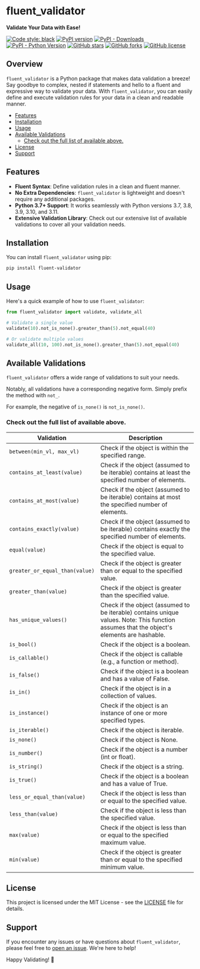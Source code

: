 
# fluent_validator

**Validate Your Data with Ease!**

[![Code style: black](https://img.shields.io/badge/code%20style-black-000000.svg)](https://github.com/psf/black)
[![PyPI version](https://badge.fury.io/py/fluent-validator.svg)](https://badge.fury.io/py/fluent-validator)
[![PyPI - Downloads](https://img.shields.io/pypi/dm/fluent-validator)](https://pypi.org/project/fluent-validator/)
[![PyPI - Python Version](https://img.shields.io/pypi/pyversions/fluent-validator.svg)](https://pypi.org/project/fluent-validator/)
[![GitHub stars](https://img.shields.io/github/stars/mariotaddeucci/fluent_validator.svg?style=flat-square)](https://github.com/mariotaddeucci/fluent_validator/stargazers)
[![GitHub forks](https://img.shields.io/github/forks/mariotaddeucci/fluent_validator.svg?style=flat-square)](https://github.com/mariotaddeucci/fluent_validator/network)
[![GitHub license](https://img.shields.io/github/license/mariotaddeucci/fluent_validator.svg?style=flat-square)](https://github.com/mariotaddeucci/fluent_validator/blob/main/LICENSE)

## Overview

`fluent_validator` is a Python package that makes data validation a breeze! Say goodbye to complex, nested if statements and hello to a fluent and expressive way to validate your data. With `fluent_validator`, you can easily define and execute validation rules for your data in a clean and readable manner.

<!-- START doctoc generated TOC please keep comment here to allow auto update -->
<!-- DON'T EDIT THIS SECTION, INSTEAD RE-RUN doctoc TO UPDATE -->

- [Features](#features)
- [Installation](#installation)
- [Usage](#usage)
- [Available Validations](#available-validations)
  - [Check out the full list of available above.](#check-out-the-full-list-of-available-above)
- [License](#license)
- [Support](#support)

<!-- END doctoc generated TOC please keep comment here to allow auto update -->

## Features

- **Fluent Syntax**: Define validation rules in a clean and fluent manner.
- **No Extra Dependencies**: `fluent_validator` is lightweight and doesn't require any additional packages.
- **Python 3.7+ Support**: It works seamlessly with Python versions 3.7, 3.8, 3.9, 3.10, and 3.11.
- **Extensive Validation Library**: Check out our extensive list of available validations to cover all your validation needs.

## Installation

You can install `fluent_validator` using pip:

```bash
pip install fluent-validator
````

## Usage

Here's a quick example of how to use `fluent_validator`:

```python
from fluent_validator import validate, validate_all

# Validate a single value
validate(10).not_is_none().greater_than(5).not_equal(40)

# Or validate multiple values
validate_all(10, 100).not_is_none().greater_than(5).not_equal(40)
```

## Available Validations

`fluent_validator` offers a wide range of validations to suit your needs.

Notably, all validations have a corresponding negative form. Simply prefix the method with `not_`.

For example, the negative of `is_none()` is `not_is_none()`.

### Check out the full list of available above.

| Validation | Description |
| --- | --- |
| `between(min_vl, max_vl)` | Check if the object is within the specified range. |
| `contains_at_least(value)` | Check if the object (assumed to be iterable) contains at least the specified number of elements. |
| `contains_at_most(value)` | Check if the object (assumed to be iterable) contains at most the specified number of elements. |
| `contains_exactly(value)` | Check if the object (assumed to be iterable) contains exactly the specified number of elements. |
| `equal(value)` | Check if the object is equal to the specified value. |
| `greater_or_equal_than(value)` | Check if the object is greater than or equal to the specified value. |
| `greater_than(value)` | Check if the object is greater than the specified value. |
| `has_unique_values()` | Check if the object (assumed to be iterable) contains unique values. Note: This function assumes that the object's elements are hashable. |
| `is_bool()` | Check if the object is a boolean. |
| `is_callable()` | Check if the object is callable (e.g., a function or method). |
| `is_false()` | Check if the object is a boolean and has a value of False. |
| `is_in()` | Check if the object is in a collection of values. |
| `is_instance()` | Check if the object is an instance of one or more specified types. |
| `is_iterable()` | Check if the object is iterable. |
| `is_none()` | Check if the object is None. |
| `is_number()` | Check if the object is a number (int or float). |
| `is_string()` | Check if the object is a string. |
| `is_true()` | Check if the object is a boolean and has a value of True. |
| `less_or_equal_than(value)` | Check if the object is less than or equal to the specified value. |
| `less_than(value)` | Check if the object is less than the specified value. |
| `max(value)` | Check if the object is less than or equal to the specified maximum value. |
| `min(value)` | Check if the object is greater than or equal to the specified minimum value. |

## License

This project is licensed under the MIT License - see the [LICENSE](LICENSE) file for details.

## Support

If you encounter any issues or have questions about `fluent_validator`, please feel free to [open an issue](https://github.com/mariotaddeucci/fluent_validator/issues). We're here to help!

Happy Validating! 🚀
